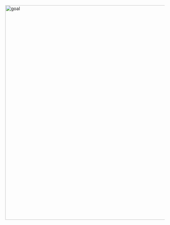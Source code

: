 <img width="679" alt="goal" src="https://github.com/Syed-Aqeel/.html/assets/157832945/396e1987-8f21-4386-8f53-b4ec96265a6c">

